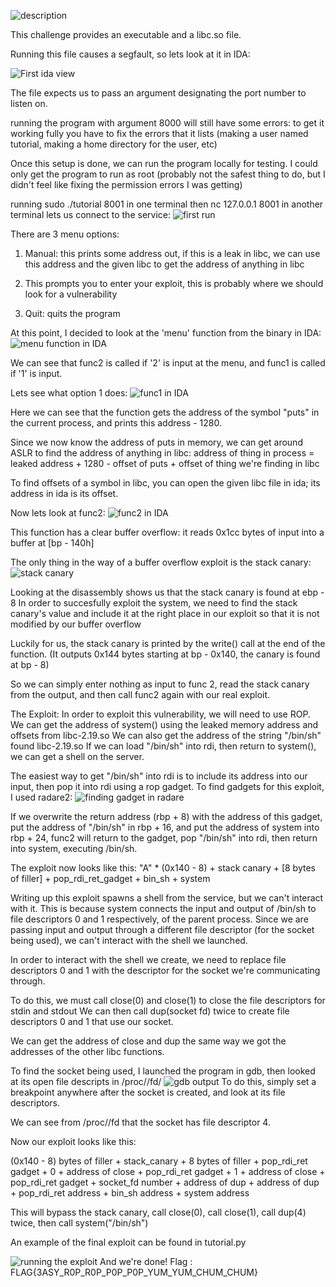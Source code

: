 ![description](images/description.png)

This challenge provides an executable and a libc.so file.

Running this file causes a segfault, so lets look at it in IDA:

![First ida view](images/ida1.png)

The file expects us to pass an argument designating the port number to listen on.

running the program with argument 8000 will still have some errors: to get it working fully you have to fix the errors that it lists (making a user named tutorial, making a home directory for the user, etc)

Once this setup is done, we can run the program locally for testing.
I could only get the program to run as root (probably not the safest thing to do, but I didn't feel like fixing the permission errors I was getting)

running sudo ./tutorial 8001 in one terminal then nc 127.0.0.1 8001 in another terminal lets us connect to the service:
![first run](images/firstrun.png)

There are 3 menu options:
1. Manual: this prints some address out, if this is a leak in libc, we can use this address and the given libc to get the address of anything in libc

2. This prompts you to enter your exploit, this is probably where we should look for a vulnerability

3. Quit: quits the program

At this point, I decided to look at the 'menu' function from the binary in IDA:
![menu function in IDA](images/menu.png)

We can see that func2 is called if '2' is input at the menu, and func1 is called if '1' is input.

Lets see what option 1 does:
![func1 in IDA](images/func1.png)

Here we can see that the function gets the address of the symbol "puts" in the current process, and prints this address - 1280.

Since we now know the address of puts in memory, we can get around ASLR to find the address of anything in libc:
address of thing in process = leaked address + 1280 - offset of puts + offset of thing we're finding in libc

To find offsets of a symbol in libc, you can open the given libc file in ida; its address in ida is its offset.

Now lets look at func2:
![func2 in IDA](images/func2.png)

This function has a clear buffer overflow: it reads 0x1cc bytes of input into a buffer at [bp - 140h]

The only thing in the way of a buffer overflow exploit is the stack canary:
![stack canary](images/canary.png)

Looking at the disassembly shows us that the stack canary is found at ebp - 8
In order to succesfully exploit the system, we need to find the stack canary's value and include it at the right place in our exploit so that it is not modified by our buffer overflow

Luckily for us, the stack canary is printed by the write() call at the end of the function. (It outputs 0x144 bytes starting at bp - 0x140, the canary is found at bp - 8)

So we can simply enter nothing as input to func 2, read the stack canary from the output, and then call func2 again with our real exploit.

The Exploit:
In order to exploit this vulnerability, we will need to use ROP.
We can get the address of system() using the leaked memory address and offsets from libc-2.19.so 
We can also get the address of the string "/bin/sh" found libc-2.19.so
If we can load "/bin/sh" into rdi, then return to system(), we can get a shell on the server.

The easiest way to get "/bin/sh" into rdi is to include its address into our input, then pop it into rdi using a rop gadget. To find gadgets for this exploit, I used radare2:
![finding gadget in radare](images/r2.png)

If we overwrite the return address (rbp + 8) with the address of this gadget, put the address of "/bin/sh" in rbp + 16, and put the address of system into rbp + 24, func2 will return to the gadget, pop
"/bin/sh" into rdi, then return into system, executing /bin/sh.

The exploit now looks like this:
"A" * (0x140 - 8) + stack canary + [8 bytes of filler] + pop_rdi_ret_gadget + bin_sh + system

Writing up this exploit spawns a shell from the service, but we can't interact with it. This is because system connects the input and output of /bin/sh to file descriptors 0 and 1 respectively, of the parent process. Since we are passing input and output through a different file descriptor (for the socket being used), we can't interact with the shell we launched.

In order to interact with the shell we create, we need to replace file descriptors 0 and 1 with the descriptor for the socket we're communicating through.

To do this, we must call close(0) and close(1) to close the file descriptors for stdin and stdout
We can then call dup(socket fd) twice to create file descriptors 0 and 1 that use our socket.

We can get the address of close and dup the same way we got the addresses of the other libc functions.

To find the socket being used, I launched the program in gdb, then looked at its open file descripts in /proc/<pid>/fd/
![gdb output](images/gdb.png)
To do this, simply set a breakpoint anywhere after the socket is created, and look at its file descriptors.

We can see from /proc/<pid>/fd that the socket has file descriptor 4.

Now our exploit looks like this:

(0x140 - 8) bytes of filler + stack_canary + 8 bytes of filler + pop_rdi_ret gadget + 0 + address of close + pop_rdi_ret gadget + 1 + address of close + pop_rdi_ret gadget + socket_fd number + address of dup + address of dup + pop_rdi_ret address + bin_sh address + system address

This will bypass the stack canary, call close(0), call close(1), call dup(4) twice, then call system("/bin/sh")

An example of the final exploit can be found in tutorial.py

![running the exploit](images/flag.png)
And we're done!
Flag : FLAG{3ASY_R0P_R0P_P0P_P0P_YUM_YUM_CHUM_CHUM}

